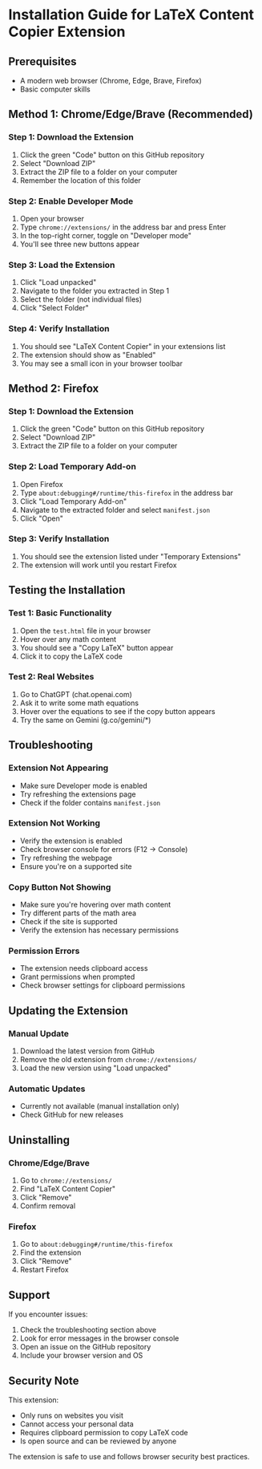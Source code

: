 # Installation Guide for LaTeX Content Copier Extension

## Prerequisites
- A modern web browser (Chrome, Edge, Brave, Firefox)
- Basic computer skills

## Method 1: Chrome/Edge/Brave (Recommended)

### Step 1: Download the Extension
1. Click the green "Code" button on this GitHub repository
2. Select "Download ZIP"
3. Extract the ZIP file to a folder on your computer
4. Remember the location of this folder

### Step 2: Enable Developer Mode
1. Open your browser
2. Type `chrome://extensions/` in the address bar and press Enter
3. In the top-right corner, toggle on "Developer mode"
4. You'll see three new buttons appear

### Step 3: Load the Extension
1. Click "Load unpacked"
2. Navigate to the folder you extracted in Step 1
3. Select the folder (not individual files)
4. Click "Select Folder"

### Step 4: Verify Installation
1. You should see "LaTeX Content Copier" in your extensions list
2. The extension should show as "Enabled"
3. You may see a small icon in your browser toolbar

## Method 2: Firefox

### Step 1: Download the Extension
1. Click the green "Code" button on this GitHub repository
2. Select "Download ZIP"
3. Extract the ZIP file to a folder on your computer

### Step 2: Load Temporary Add-on
1. Open Firefox
2. Type `about:debugging#/runtime/this-firefox` in the address bar
3. Click "Load Temporary Add-on"
4. Navigate to the extracted folder and select `manifest.json`
5. Click "Open"

### Step 3: Verify Installation
1. You should see the extension listed under "Temporary Extensions"
2. The extension will work until you restart Firefox

## Testing the Installation

### Test 1: Basic Functionality
1. Open the `test.html` file in your browser
2. Hover over any math content
3. You should see a "Copy LaTeX" button appear
4. Click it to copy the LaTeX code

### Test 2: Real Websites
1. Go to ChatGPT (chat.openai.com)
2. Ask it to write some math equations
3. Hover over the equations to see if the copy button appears
4. Try the same on Gemini (g.co/gemini/*)

## Troubleshooting

### Extension Not Appearing
- Make sure Developer mode is enabled
- Try refreshing the extensions page
- Check if the folder contains `manifest.json`

### Extension Not Working
- Verify the extension is enabled
- Check browser console for errors (F12 → Console)
- Try refreshing the webpage
- Ensure you're on a supported site

### Copy Button Not Showing
- Make sure you're hovering over math content
- Try different parts of the math area
- Check if the site is supported
- Verify the extension has necessary permissions

### Permission Errors
- The extension needs clipboard access
- Grant permissions when prompted
- Check browser settings for clipboard permissions

## Updating the Extension

### Manual Update
1. Download the latest version from GitHub
2. Remove the old extension from `chrome://extensions/`
3. Load the new version using "Load unpacked"

### Automatic Updates
- Currently not available (manual installation only)
- Check GitHub for new releases

## Uninstalling

### Chrome/Edge/Brave
1. Go to `chrome://extensions/`
2. Find "LaTeX Content Copier"
3. Click "Remove"
4. Confirm removal

### Firefox
1. Go to `about:debugging#/runtime/this-firefox`
2. Find the extension
3. Click "Remove"
4. Restart Firefox

## Support

If you encounter issues:
1. Check the troubleshooting section above
2. Look for error messages in the browser console
3. Open an issue on the GitHub repository
4. Include your browser version and OS

## Security Note

This extension:
- Only runs on websites you visit
- Cannot access your personal data
- Requires clipboard permission to copy LaTeX code
- Is open source and can be reviewed by anyone

The extension is safe to use and follows browser security best practices.
